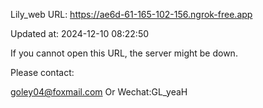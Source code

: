 Lily_web URL: https://ae6d-61-165-102-156.ngrok-free.app

Updated at: 2024-12-10 08:22:50

If you cannot open this URL, the server might be down.

Please contact: 

goley04@foxmail.com Or Wechat:GL_yeaH